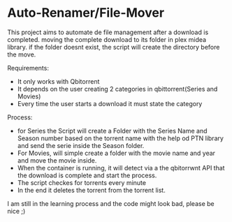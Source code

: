 # Auto-Renamer/File-Mover
This project aims to automate de file management after a download is completed. moving the complete download to its folder in plex midea library. if the folder doesnt exist, the script will create the directory before the move.

Requirements:

- It only works with Qbitorrent
- It depends on the user creating 2 categories in qbittorrent(Series and Movies)
- Every time the user starts a download it must state the category


Process:

- for Series the Script will create a Folder with the Series Name and Season number based on the torrent name with the help od PTN library and send the serie inside the Season folder.
- For Movies, will simple create a folder with the movie name and year and move the movie inside. 
- When the container is running, it will detect via a the qbitorrwnt API that the download is complete and start the process.
- The script checkes for torrents every minute
- In the end it deletes the torrent from the torrent list.

I am still in the learning process and the code might look bad, please be nice ;)

